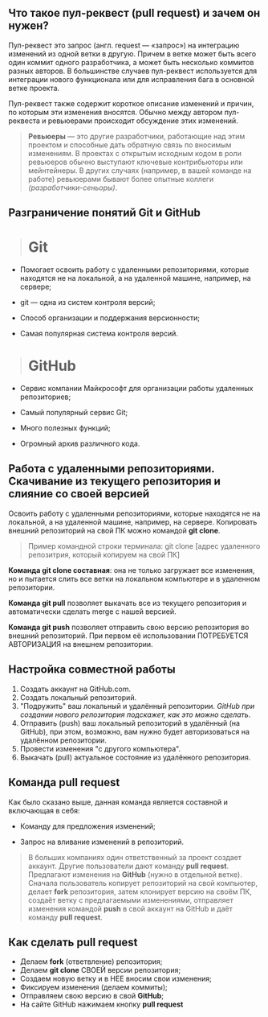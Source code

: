 ## Что такое пул-реквест (pull request) и зачем он нужен?

Пул-реквест это запрос (англ. request — «запрос») на интеграцию изменений из одной ветки в другую. Причем в ветке может быть всего один коммит одного разработчика, а может быть несколько коммитов разных авторов. В большинстве случаев пул-реквест используется для интеграции нового функционала или для исправления бага в основной ветке проекта.

Пул-реквест также содержит короткое описание изменений и причин, по которым эти изменения вносятся. Обычно между автором пул-реквеста и ревьюерами происходит обсуждение этих изменений.

>**Ревьюеры** — это другие разработчики, работающие над этим проектом и способные дать обратную связь по вносимым изменениям. В проектах с открытым исходным кодом в роли ревьюеров обычно выступают ключевые контрибьюторы или мейнтейнеры. В других случаях (например, в вашей команде на работе) ревьюерами бывают более опытные коллеги *(разработчики-сеньоры)*.

## Разграничение понятий Git и GitHub

># Git

* Помогает освоить работу с удаленными 
репозиториями, которые находятся не на локальной, а на удаленной машине, например, на сервере;

* git — одна из систем контроля версий;

* Способ организации и поддержания 
версионности;

* Самая популярная система контроля версий.

># GitHub

* Сервис компании Майкрософт для организации работы удаленных репозиториев;

* Самый популярный сервис Git;

* Много полезных функций;

* Огромный архив различного кода.

## Работа с удаленными репозиториями. Скачивание из текущего репозитория и слияние со своей версией

Освоить работу с удаленными репозиториями, которые находятся не на локальной, а на удаленной машине, например, на сервере.
Копировать внешний репозиторий на свой ПК можно командой **git clone**.

> Пример командной строки терминала: git clone [адрес удаленного репозитрия, который копируем на свой ПК]

**Команда git clone составная**: она не только загружает все изменения, но и пытается слить все ветки на локальном компьютере и в удаленном репозитории.

**Команда git pull** позволяет выкачать все из текущего репозитория и автоматически сделать merge с нашей версией.

**Команда git push** позволяет отправить свою версию репозитория во внешний репозиторий. При первом её использовании ПОТРЕБУЕТСЯ АВТОРИЗАЦИЯ на внешнем репозитории.

## Настройка совместной работы

1. Создать аккаунт на GitHub.com.
2. Создать локальный репозиторий.
3. "Подружить" ваш локальный и удалённый репозитории. 
 *GitHub при создании нового репозитория подскажет, как это можно сделать*.
 4. Отправить (push) ваш локальный репозиторий в удалённый (на GitHub), при этом, возможно, вам нужно будет авторизоваться на удалённом репозитории.
 5. Провести изменения "с другого компьютера".
 6. Выкачать (pull) актуальное состояние из удалённого репозитория.

## Команда pull request

Как было сказано выше, данная команда является составной и включающая в себя:

* Команду для предложения изменений;

* Запрос на вливание изменений в репозиторий.

> В больших компаниях один ответственный за проект создает аккаунт. Другие пользователи дают команду **pull request**. Предлагают изменения на **GitHub** (нужно в отдельной ветке). Сначала пользователь копирует репозиторий на свой компьютер, делает **fork** репозитория, затем клонирует версию на своём ПК, создаёт ветку с предлагаемыми изменениями, отправляет изменения командой **push** в свой аккаунт на GitHub и даёт команду **pull request**. 

## Как сделать pull request

* Делаем **fork** (ответвление) репозитория;
* Делаем **git clone** СВОЕЙ версии репозитория;
* Создаем новую ветку и в НЕЕ вносим свои изменения;
* Фиксируем изменения (делаем коммиты);
* Отправляем свою версию в свой **GitHub**;
* На сайте GitHub нажимаем кнопку **pull request**